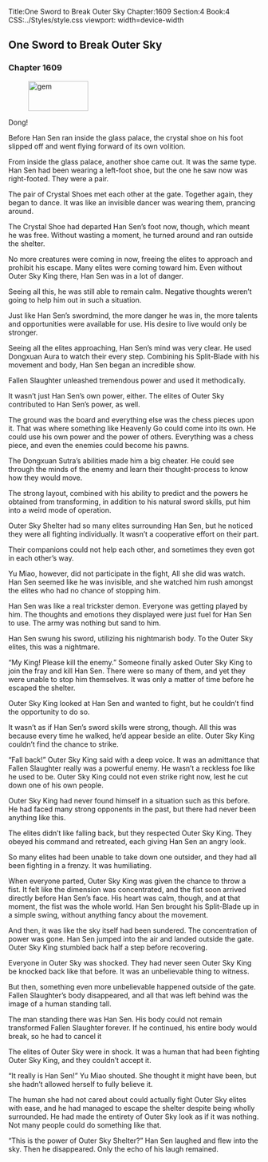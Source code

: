 Title:One Sword to Break Outer Sky 
Chapter:1609 
Section:4 
Book:4 
CSS:../Styles/style.css 
viewport: width=device-width
  
## One Sword to Break Outer Sky
### Chapter 1609 
<figure>
	<img src="../Images/gem.gif" alt="gem" id="gem" width="120" height="60" />
</figure>
  

  
  Dong!

Before Han Sen ran inside the glass palace, the crystal shoe on his foot slipped off and went flying forward of its own volition.

From inside the glass palace, another shoe came out. It was the same type. Han Sen had been wearing a left-foot shoe, but the one he saw now was right-footed. They were a pair.

The pair of Crystal Shoes met each other at the gate. Together again, they began to dance. It was like an invisible dancer was wearing them, prancing around.

The Crystal Shoe had departed Han Sen’s foot now, though, which meant he was free. Without wasting a moment, he turned around and ran outside the shelter.

No more creatures were coming in now, freeing the elites to approach and prohibit his escape. Many elites were coming toward him. Even without Outer Sky King there, Han Sen was in a lot of danger.

Seeing all this, he was still able to remain calm. Negative thoughts weren’t going to help him out in such a situation.

Just like Han Sen’s swordmind, the more danger he was in, the more talents and opportunities were available for use. His desire to live would only be stronger.

Seeing all the elites approaching, Han Sen’s mind was very clear. He used Dongxuan Aura to watch their every step. Combining his Split-Blade with his movement and body, Han Sen began an incredible show.

Fallen Slaughter unleashed tremendous power and used it methodically.

It wasn’t just Han Sen’s own power, either. The elites of Outer Sky contributed to Han Sen’s power, as well.

The ground was the board and everything else was the chess pieces upon it. That was where something like Heavenly Go could come into its own. He could use his own power and the power of others. Everything was a chess piece, and even the enemies could become his pawns.

The Dongxuan Sutra’s abilities made him a big cheater. He could see through the minds of the enemy and learn their thought-process to know how they would move.

The strong layout, combined with his ability to predict and the powers he obtained from transforming, in addition to his natural sword skills, put him into a weird mode of operation.

Outer Sky Shelter had so many elites surrounding Han Sen, but he noticed they were all fighting individually. It wasn’t a cooperative effort on their part.

Their companions could not help each other, and sometimes they even got in each other’s way.

Yu Miao, however, did not participate in the fight, All she did was watch. Han Sen seemed like he was invisible, and she watched him rush amongst the elites who had no chance of stopping him.

Han Sen was like a real trickster demon. Everyone was getting played by him. The thoughts and emotions they displayed were just fuel for Han Sen to use. The army was nothing but sand to him.

Han Sen swung his sword, utilizing his nightmarish body. To the Outer Sky elites, this was a nightmare.

“My King! Please kill the enemy.” Someone finally asked Outer Sky King to join the fray and kill Han Sen. There were so many of them, and yet they were unable to stop him themselves. It was only a matter of time before he escaped the shelter.

Outer Sky King looked at Han Sen and wanted to fight, but he couldn’t find the opportunity to do so.

It wasn’t as if Han Sen’s sword skills were strong, though. All this was because every time he walked, he’d appear beside an elite. Outer Sky King couldn’t find the chance to strike.

“Fall back!” Outer Sky King said with a deep voice. It was an admittance that Fallen Slaughter really was a powerful enemy. He wasn’t a reckless foe like he used to be. Outer Sky King could not even strike right now, lest he cut down one of his own people.

Outer Sky King had never found himself in a situation such as this before. He had faced many strong opponents in the past, but there had never been anything like this.

The elites didn’t like falling back, but they respected Outer Sky King. They obeyed his command and retreated, each giving Han Sen an angry look.

So many elites had been unable to take down one outsider, and they had all been fighting in a frenzy. It was humiliating.

When everyone parted, Outer Sky King was given the chance to throw a fist. It felt like the dimension was concentrated, and the fist soon arrived directly before Han Sen’s face. His heart was calm, though, and at that moment, the fist was the whole world. Han Sen brought his Split-Blade up in a simple swing, without anything fancy about the movement.

And then, it was like the sky itself had been sundered. The concentration of power was gone. Han Sen jumped into the air and landed outside the gate. Outer Sky King stumbled back half a step before recovering.

Everyone in Outer Sky was shocked. They had never seen Outer Sky King be knocked back like that before. It was an unbelievable thing to witness.

But then, something even more unbelievable happened outside of the gate. Fallen Slaughter’s body disappeared, and all that was left behind was the image of a human standing tall.

The man standing there was Han Sen. His body could not remain transformed Fallen Slaughter forever. If he continued, his entire body would break, so he had to cancel it

The elites of Outer Sky were in shock. It was a human that had been fighting Outer Sky King, and they couldn’t accept it.

“It really is Han Sen!” Yu Miao shouted. She thought it might have been, but she hadn’t allowed herself to fully believe it.

The human she had not cared about could actually fight Outer Sky elites with ease, and he had managed to escape the shelter despite being wholly surrounded. He had made the entirety of Outer Sky look as if it was nothing. Not many people could do something like that.

“This is the power of Outer Sky Shelter?” Han Sen laughed and flew into the sky. Then he disappeared. Only the echo of his laugh remained.

